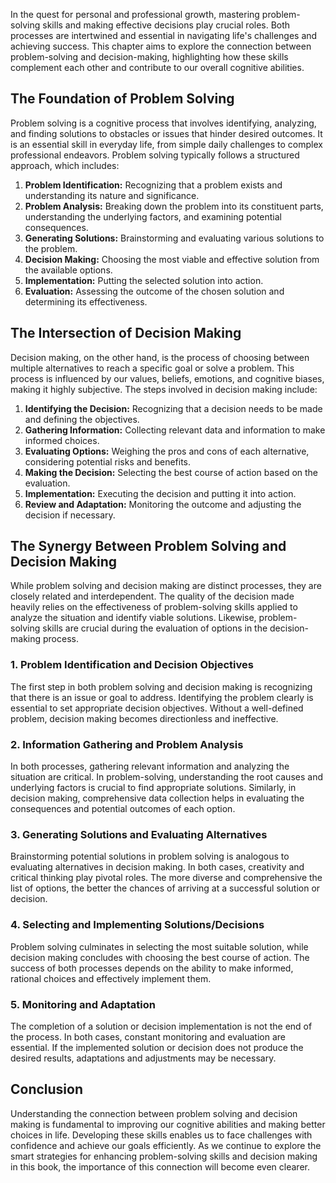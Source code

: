 
In the quest for personal and professional growth, mastering problem-solving skills and making effective decisions play crucial roles. Both processes are intertwined and essential in navigating life's challenges and achieving success. This chapter aims to explore the connection between problem-solving and decision-making, highlighting how these skills complement each other and contribute to our overall cognitive abilities.

## The Foundation of Problem Solving

Problem solving is a cognitive process that involves identifying, analyzing, and finding solutions to obstacles or issues that hinder desired outcomes. It is an essential skill in everyday life, from simple daily challenges to complex professional endeavors. Problem solving typically follows a structured approach, which includes:

1. **Problem Identification:** Recognizing that a problem exists and understanding its nature and significance.
2. **Problem Analysis:** Breaking down the problem into its constituent parts, understanding the underlying factors, and examining potential consequences.
3. **Generating Solutions:** Brainstorming and evaluating various solutions to the problem.
4. **Decision Making:** Choosing the most viable and effective solution from the available options.
5. **Implementation:** Putting the selected solution into action.
6. **Evaluation:** Assessing the outcome of the chosen solution and determining its effectiveness.

## The Intersection of Decision Making

Decision making, on the other hand, is the process of choosing between multiple alternatives to reach a specific goal or solve a problem. This process is influenced by our values, beliefs, emotions, and cognitive biases, making it highly subjective. The steps involved in decision making include:

1. **Identifying the Decision:** Recognizing that a decision needs to be made and defining the objectives.
2. **Gathering Information:** Collecting relevant data and information to make informed choices.
3. **Evaluating Options:** Weighing the pros and cons of each alternative, considering potential risks and benefits.
4. **Making the Decision:** Selecting the best course of action based on the evaluation.
5. **Implementation:** Executing the decision and putting it into action.
6. **Review and Adaptation:** Monitoring the outcome and adjusting the decision if necessary.

## The Synergy Between Problem Solving and Decision Making

While problem solving and decision making are distinct processes, they are closely related and interdependent. The quality of the decision made heavily relies on the effectiveness of problem-solving skills applied to analyze the situation and identify viable solutions. Likewise, problem-solving skills are crucial during the evaluation of options in the decision-making process.

### **1\. Problem Identification and Decision Objectives**

The first step in both problem solving and decision making is recognizing that there is an issue or goal to address. Identifying the problem clearly is essential to set appropriate decision objectives. Without a well-defined problem, decision making becomes directionless and ineffective.

### **2\. Information Gathering and Problem Analysis**

In both processes, gathering relevant information and analyzing the situation are critical. In problem-solving, understanding the root causes and underlying factors is crucial to find appropriate solutions. Similarly, in decision making, comprehensive data collection helps in evaluating the consequences and potential outcomes of each option.

### **3\. Generating Solutions and Evaluating Alternatives**

Brainstorming potential solutions in problem solving is analogous to evaluating alternatives in decision making. In both cases, creativity and critical thinking play pivotal roles. The more diverse and comprehensive the list of options, the better the chances of arriving at a successful solution or decision.

### **4\. Selecting and Implementing Solutions/Decisions**

Problem solving culminates in selecting the most suitable solution, while decision making concludes with choosing the best course of action. The success of both processes depends on the ability to make informed, rational choices and effectively implement them.

### **5\. Monitoring and Adaptation**

The completion of a solution or decision implementation is not the end of the process. In both cases, constant monitoring and evaluation are essential. If the implemented solution or decision does not produce the desired results, adaptations and adjustments may be necessary.

## Conclusion

Understanding the connection between problem solving and decision making is fundamental to improving our cognitive abilities and making better choices in life. Developing these skills enables us to face challenges with confidence and achieve our goals efficiently. As we continue to explore the smart strategies for enhancing problem-solving skills and decision making in this book, the importance of this connection will become even clearer.
